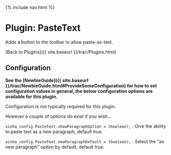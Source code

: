 {% include nav.html %}

# Plugin: PasteText

Adds a button to the toolbar to allow paste-as-text.

[Back to Plugins]({{ site.baseurl }}/trac/Plugins.html)



## Configuration

**See the [NewbieGuide]({{ site.baseurl }}/trac/NewbieGuide.html#ProvideSomeConfiguration) for how to set configuration values in general, the below configuration options are available for this plugin.**

Configuration is not typically required for this plugin.

However a couple of options do exist if you wish...

  `xinha_config.PasteText.showParagraphOption = (boolean);`
  :    Give the ability to paste text as a new paragraph, default true.

  `xinha_config.PasteText.newParagraphDefault = (boolean);`
  :    Select the "as new paragraph" option by default, default true.
